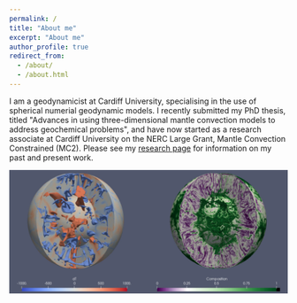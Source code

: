 ```yaml
---
permalink: /
title: "About me"
excerpt: "About me"
author_profile: true
redirect_from: 
  - /about/
  - /about.html
---
```


I am a geodynamicist at Cardiff University, specialising in the use of spherical numerial geodynamic models. I recently submitted my PhD thesis, titled "Advances in using three-dimensional mantle convection models to address geochemical problems", and have now started as a research associate at Cardiff University on the NERC Large Grant, Mantle Convection Constrained (MC2). Please see my [research page](https://jamespanton93.github.io/research/) for information on my past and present work. 


![Temperature anomaly and bulk composition in a mantle convection model](/images/TempComp.png)
